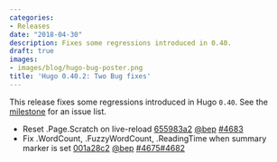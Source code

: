 ```yaml
---
categories:
- Releases
date: "2018-04-30"
description: Fixes some regressions introduced in 0.40.
draft: true
images:
- images/blog/hugo-bug-poster.png
title: 'Hugo 0.40.2: Two Bug fixes'
---
```


This release fixes some regressions introduced in Hugo `0.40`. See the [milestone](https://github.com/gohugoio/hugo/milestone/62?closed=1) for an issue list.

* Reset .Page.Scratch on live-reload [655983a2](https://github.com/gohugoio/hugo/commit/655983a22dc35b2ee5119dcc4acb9918498d2d68) [@bep](https://github.com/bep) [#4683](https://github.com/gohugoio/hugo/issues/4683)
* Fix .WordCount, .FuzzyWordCount, .ReadingTime when summary marker is set [001a28c2](https://github.com/gohugoio/hugo/commit/001a28c2f9ed121b33df18fe792859ab378784c6) [@bep](https://github.com/bep) [#4675](https://github.com/gohugoio/hugo/issues/4675)[#4682](https://github.com/gohugoio/hugo/issues/4682)





